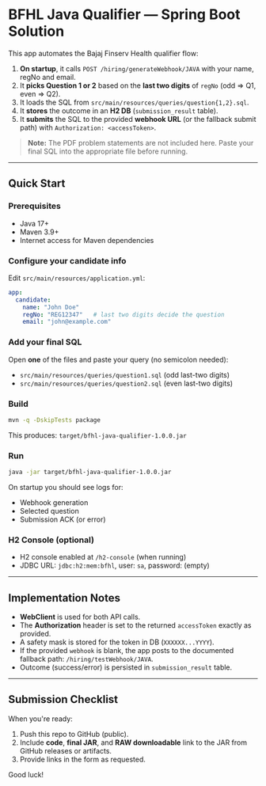 # BFHL Java Qualifier — Spring Boot Solution

This app automates the Bajaj Finserv Health qualifier flow:

1. **On startup**, it calls `POST /hiring/generateWebhook/JAVA` with your name, regNo and email.
2. It **picks Question 1 or 2** based on the **last two digits** of `regNo` (odd ⇒ Q1, even ⇒ Q2).
3. It loads the SQL from `src/main/resources/queries/question{1,2}.sql`.
4. It **stores** the outcome in an **H2 DB** (`submission_result` table).
5. It **submits** the SQL to the provided **webhook URL** (or the fallback submit path) with `Authorization: <accessToken>`.

> **Note:** The PDF problem statements are not included here. Paste your final SQL into the appropriate file before running.

---

## Quick Start

### Prerequisites
- Java 17+
- Maven 3.9+
- Internet access for Maven dependencies

### Configure your candidate info
Edit `src/main/resources/application.yml`:

```yaml
app:
  candidate:
    name: "John Doe"
    regNo: "REG12347"   # last two digits decide the question
    email: "john@example.com"
```

### Add your final SQL
Open **one** of the files and paste your query (no semicolon needed):
- `src/main/resources/queries/question1.sql` (odd last-two digits)
- `src/main/resources/queries/question2.sql` (even last-two digits)

### Build
```bash
mvn -q -DskipTests package
```
This produces: `target/bfhl-java-qualifier-1.0.0.jar`

### Run
```bash
java -jar target/bfhl-java-qualifier-1.0.0.jar
```

On startup you should see logs for:
- Webhook generation
- Selected question
- Submission ACK (or error)

### H2 Console (optional)
- H2 console enabled at `/h2-console` (when running)
- JDBC URL: `jdbc:h2:mem:bfhl`, user: `sa`, password: (empty)

---

## Implementation Notes

- **WebClient** is used for both API calls.
- The **Authorization** header is set to the returned `accessToken` exactly as provided.
- A safety mask is stored for the token in DB (`XXXXXX...YYYY`).
- If the provided `webhook` is blank, the app posts to the documented fallback path: `/hiring/testWebhook/JAVA`.
- Outcome (success/error) is persisted in `submission_result` table.

---

## Submission Checklist

When you're ready:
1. Push this repo to GitHub (public).
2. Include **code**, **final JAR**, and **RAW downloadable** link to the JAR from GitHub releases or artifacts.
3. Provide links in the form as requested.

Good luck!
